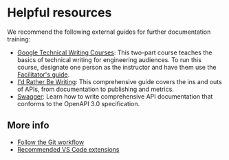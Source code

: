 # Helpful resources

We recommend the following external guides for further documentation training:

- [Google Technical Writing Courses](https://developers.google.com/tech-writing/overview): This two-part course teaches the basics of technical writing for engineering audiences. To run this course, designate one person as the instructor and have them use the [Facilitator's guide](https://developers.google.com/tech-writing/for-instructors).
- [I'd Rather Be Writing](https://idratherbewriting.com/learnapidoc/): This comprehensive guide covers the ins and outs of APIs, from documentation to publishing and metrics.
- [Swagger](https://swagger.io/): Learn how to write comprehensive API documentation that conforms to the OpenAPI 3.0 specification.

## More info

- [Follow the Git workflow](../tutorials/git-workflow.md)
- [Recommended VS Code extensions](recommended-extensions.md)
